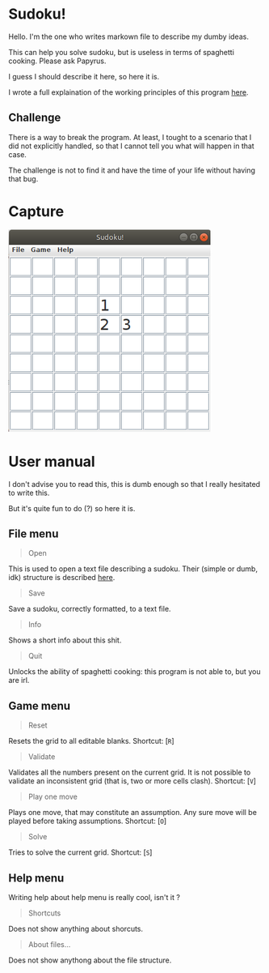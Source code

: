 # Sudoku!

Hello. I'm the one who writes markown file to describe my dumby ideas.

This can help you solve sudoku, but is useless in terms of spaghetti cooking. Please ask Papyrus.

I guess I should describe it here, so here it is.

I wrote a full explaination of the working principles of this program [here](details/README.md).

## Challenge

There is a way to break the program. At least, I tought to a scenario that I did not explicitly handled, so that I cannot tell you what will happen in that case.

The challenge is not to find it and have the time of your life without having that bug.

# Capture

![capture](capture.png)

# User manual
I don't advise you to read this, this is dumb enough so that I really hesitated to write this.

But it's quite fun to do (?) so here it is.

## File menu

> Open

This is used to open a text file describing a sudoku. Their (simple or dumb, idk) structure is described [here](details/SudokuFormatting.md).

> Save

Save a sudoku, correctly formatted, to a text file.

> Info

Shows a short info about this shit.

> Quit

Unlocks the ability of spaghetti cooking: this program is not able to, but you are irl.

## Game menu

> Reset

Resets the grid to all editable blanks. Shortcut: [`R`]

> Validate

Validates all the numbers present on the current grid. It is not possible to validate an inconsistent grid (that is, two or more cells clash). Shortcut: [`V`]

> Play one move

Plays one move, that may constitute an assumption. Any sure move will be played before taking assumptions. Shortcut: [`O`]

> Solve

Tries to solve the current grid. Shortcut: [`S`]

## Help menu

Writing help about help menu is really cool, isn't it ?

> Shortcuts

Does not show anything about shorcuts.

> About files...

Does not show anythong about the file structure.